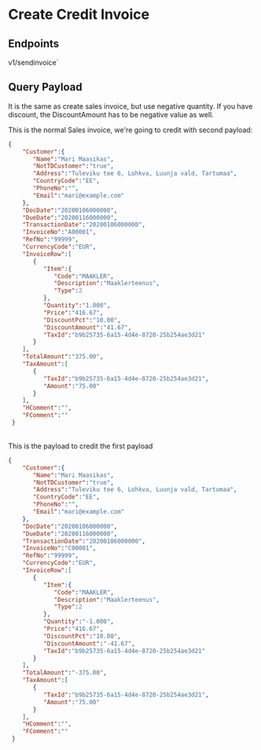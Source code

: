 # Create Credit Invoice

## Endpoints

<!--@include: @/dist/md/api_url.md-->v1/sendinvoice`

## Query Payload

It is the same as create sales invoice, but use negative quantity. If you have discount, the DiscountAmount has to be negative value as well.

This is the normal Sales invoice, we're going to credit with second payload:

```json
{
    "Customer":{
       "Name":"Mari Maasikas",
       "NotTDCustomer":"true",
       "Address":"Tuleviku tee 6, Lohkva, Luunja vald, Tartumaa",
       "CountryCode":"EE",
       "PhoneNo":"",
       "Email":"mari@example.com"
    },
    "DocDate":"20200106000000",
    "DueDate":"20200116000000",
    "TransactionDate":"20200106000000",
    "InvoiceNo":"A00001",
    "RefNo":"99999",
    "CurrencyCode":"EUR",
    "InvoiceRow":[
       {
          "Item":{
             "Code":"MAAKLER",
             "Description":"Maaklerteenus",
             "Type":2
          },
          "Quantity":"1.000",
          "Price":"416.67",
          "DiscountPct":"10.00",
          "DiscountAmount":"41.67",
          "TaxId":"b9b25735-6a15-4d4e-8720-25b254ae3d21"
       }
    ],
    "TotalAmount":"375.00",
    "TaxAmount":[
       {
          "TaxId":"b9b25735-6a15-4d4e-8720-25b254ae3d21",
          "Amount":"75.00"
       }
    ],
    "HComment":"",
    "FComment":""
 }
```

<br>
This is the payload to credit the first payload

```json
{
    "Customer":{
       "Name":"Mari Maasikas",
       "NotTDCustomer":"true",
       "Address":"Tuleviku tee 6, Lohkva, Luunja vald, Tartumaa",
       "CountryCode":"EE",
       "PhoneNo":"",
       "Email":"mari@example.com"
    },
    "DocDate":"20200106000000",
    "DueDate":"20200116000000",
    "TransactionDate":"20200106000000",
    "InvoiceNo":"C00001",
    "RefNo":"99999",
    "CurrencyCode":"EUR",
    "InvoiceRow":[
       {
          "Item":{
             "Code":"MAAKLER",
             "Description":"Maaklerteenus",
             "Type":2
          },
          "Quantity":"-1.000",
          "Price":"416.67",
          "DiscountPct":"10.00",
          "DiscountAmount":"-41.67",
          "TaxId":"b9b25735-6a15-4d4e-8720-25b254ae3d21"
       }
    ],
    "TotalAmount":"-375.00",
    "TaxAmount":[
       {
          "TaxId":"b9b25735-6a15-4d4e-8720-25b254ae3d21",
          "Amount":"75.00"
       }
    ],
    "HComment":"",
    "FComment":""
 }
```